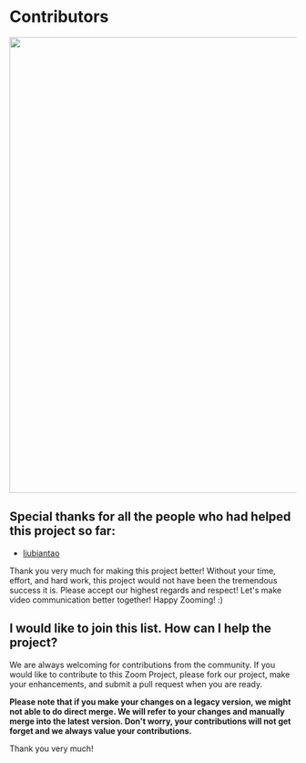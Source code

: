 
# Contributors

<div align="center">
<img src="https://s3-us-west-1.amazonaws.com/sdk.zoom.us/Thankyou-Dev.png" width="800px" style="margin:auto;"/>
</div>

## Special thanks for all the people who had helped this project so far:


* [liubiantao](https://github.com/liubiantao)

Thank you very much for making this project better! Without your time, effort, and hard work, this project would not have been the tremendous success it is. Please accept our highest regards and respect! Let's make video communication better together! Happy Zooming! :)

## I would like to join this list. How can I help the project?

We are always welcoming for contributions from the community. If you would like to contribute to this Zoom Project, please fork our project, make your enhancements, and submit a pull request when you are ready.

**Please note that if you make your changes on a legacy version, we might not able to do direct merge. We will refer to your changes and manually merge into the latest version. Don't worry, your contributions will not get forget and we always value your contributions.**

Thank you very much!
